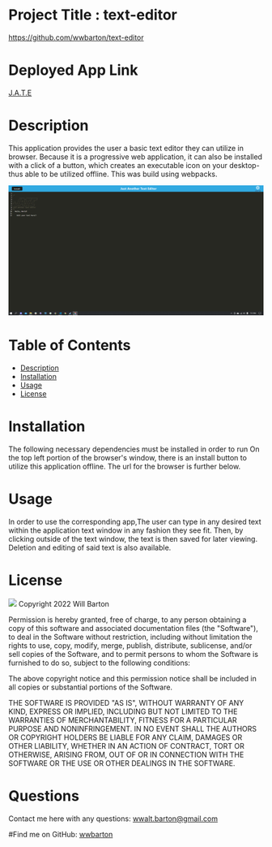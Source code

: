 # Project Title : text-editor

https://github.com/wwbarton/text-editor

# Deployed App Link

[J.A.T.E](https://ja-text-editor.herokuapp.com/)

# Description

This application provides the user a basic text editor they can utilize in browser. Because it is a progressive web application, it can also be installed with a click of a button, which creates an executable icon on your desktop- thus able to be utilized offline. This was build using webpacks.

<img src="images\jateSS.png">

# Table of Contents

- [Description](#description)
- [Installation](#installation)
- [Usage](#usage)
- [License](#license)

# Installation

The following necessary dependencies must be installed in order to run
On the top left portion of the browser's window, there is an install button to utilize this application offline. The url for the browser is further below.

# Usage

In order to use the corresponding app,The user can type in any desired text within the application text window in any fashion they see fit. Then, by clicking outside of the text window, the text is then saved for later viewing. Deletion and editing of said text is also available.

# License

<img src="https://img.shields.io/badge/license-MIT-blue.svg">
Copyright 2022 Will Barton

Permission is hereby granted, free of charge, to any person obtaining a copy of this software and associated documentation files (the "Software"), to deal in the Software without restriction, including without limitation the rights to use, copy, modify, merge, publish, distribute, sublicense, and/or sell copies of the Software, and to permit persons to whom the Software is furnished to do so, subject to the following conditions:

The above copyright notice and this permission notice shall be included in all copies or substantial portions of the Software.

THE SOFTWARE IS PROVIDED "AS IS", WITHOUT WARRANTY OF ANY KIND, EXPRESS OR IMPLIED, INCLUDING BUT NOT LIMITED TO THE WARRANTIES OF MERCHANTABILITY, FITNESS FOR A PARTICULAR PURPOSE AND NONINFRINGEMENT. IN NO EVENT SHALL THE AUTHORS OR COPYRIGHT HOLDERS BE LIABLE FOR ANY CLAIM, DAMAGES OR OTHER LIABILITY, WHETHER IN AN ACTION OF CONTRACT, TORT OR OTHERWISE, ARISING FROM, OUT OF OR IN CONNECTION WITH THE SOFTWARE OR THE USE OR OTHER DEALINGS IN THE SOFTWARE.

# Questions

Contact me here with any questions: wwalt.barton@gmail.com

#Find me on GitHub: [wwbarton](https://github.com/wwbarton)
